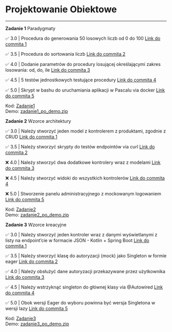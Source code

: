 # Projektowanie Obiektowe
---

**Zadanie 1** Paradygmaty

:white_check_mark: 3.0 | Procedura do generowania 50 losowych liczb od 0 do 100 [Link do commita 1](https://github.com/kreciszj/projektowanie-obiektowe/commit/fd380eed97f61e3bf9cabf1bd9b3c79790ef9cf0)

:white_check_mark: 3.5 | Procedura do sortowania liczb [Link do commita 2](https://github.com/kreciszj/projektowanie-obiektowe/commit/8053dd0f74d062429eb41f1a4dc5cc6c96544038)

:white_check_mark: 4.0 | Dodanie parametrów do procedury losującej określającymi zakres losowania: od, do, ile [Link do commita 3](https://github.com/kreciszj/projektowanie-obiektowe/commit/72942607b7a888f2bab9fb1d618d9627110db25c)

:white_check_mark: 4.5 | 5 testów jednostkowych testujące procedury [Link do commita 4](https://github.com/kreciszj/projektowanie-obiektowe/commit/f458213fc4e5751f4859345191c6bdccbdde47a5)

:white_check_mark: 5.0 | Skrypt w bashu do uruchamiania aplikacji w Pascalu via docker [Link do commita 5](https://github.com/kreciszj/projektowanie-obiektowe/commit/abc1a36f5669632c335d2048cdce6cd684321d71)

Kod: [Zadanie1](./zadanie1/) <br>
Demo: [zadanie1_po_demo.zip](./demos/zadanie1_po_demo.zip)


**Zadanie 2** Wzorce architektury

:white_check_mark: 3.0 | Należy stworzyć jeden model z kontrolerem z produktami, zgodnie z CRUD [Link do commita 1](https://github.com/kreciszj/projektowanie-obiektowe/commit/bad8fbffd60d57c10680e214e3ec3c7d3b3ce94a)

:white_check_mark: 3.5 | Należy stworzyć skrypty do testów endpointów via curl [Link do commita 2](https://github.com/kreciszj/projektowanie-obiektowe/commit/92aa3014396785d468e6deeefcf5a0481165056d)

:x: 4.0 | Należy stworzyć dwa dodatkowe kontrolery wraz z modelami [Link do commita 3](https://github.com/kprzystalski/workshop_template/commit/hash)

:x: 4.5 | Należy stworzyć widoki do wszystkich kontrolerów [Link do commita 4](https://github.com/kprzystalski/workshop_template/commit/hash)

:x: 5.0 | Stworzenie panelu administracyjnego z mockowanym logowaniem [Link do commita 5](https://github.com/kprzystalski/workshop_template/commit/hash)

Kod: [Zadanie2](./zadanie2/) <br>
Demo: [zadanie2_po_demo.zip](./demos/zadanie2_po_demo.zip)


**Zadanie 3** Wzorce kreacyjne

:white_check_mark: 3.0 | Należy stworzyć jeden kontroler wraz z danymi wyświetlanymi z listy na endpoint’cie w formacie JSON - Kotlin + Spring Boot [Link do commita 1](https://github.com/kreciszj/projektowanie-obiektowe/commit/b7cc18f020a5c48a4eaf554c942f614e0c33d800)

:white_check_mark: 3.5 | Należy stworzyć klasę do autoryzacji (mock) jako Singleton w formie eager [Link do commita 2](https://github.com/kreciszj/projektowanie-obiektowe/commit/ceca2e20fe8abe5b2d93bd84fe2309f2764e4142)

:white_check_mark: 4.0 | Należy obsłużyć dane autoryzacji przekazywane przez użytkownika [Link do commita 3](https://github.com/kreciszj/projektowanie-obiektowe/commit/6651ef236fe1cdf1c76c10c85c4258e9265b3354)

:white_check_mark: 4.5 | Należy wstrzyknąć singleton do głównej klasy via @Autowired [Link do commita 4](https://github.com/kreciszj/projektowanie-obiektowe/commit/c315225ae7f0a26b420cf991f85434b027012a57)

:white_check_mark: 5.0 | Obok wersji Eager do wyboru powinna być wersja Singletona w wersji lazy [Link do commita 5](https://github.com/kreciszj/projektowanie-obiektowe/commit/c23557970eb835369999b466443883f6b0a07c3d)

Kod: [Zadanie3](./zadanie3/) <br>
Demo: [zadanie3_po_demo.zip](./demos/zadanie3_po_demo.zip)
